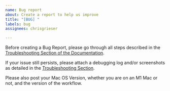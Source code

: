```yaml
---
name: Bug report
about: Create a report to help us improve
title: "[BUG] "
labels: bug
assignees: chrisgrieser

---
```


Before creating a Bug Report, please go through all steps described in the [Troubleshooting Section of the Documentation](https://github.com/chrisgrieser/shimmering-obsidian#troubleshooting).

If your issue still persists, please attach a debugging log and/or screenshots as detailed in the [Troubleshooting Section](Thttps://github.com/chrisgrieser/shimmering-obsidian#troubleshooting).

Please also post your Mac OS Version, whether you are on an M1 Mac or not, and the version of the workflow.
